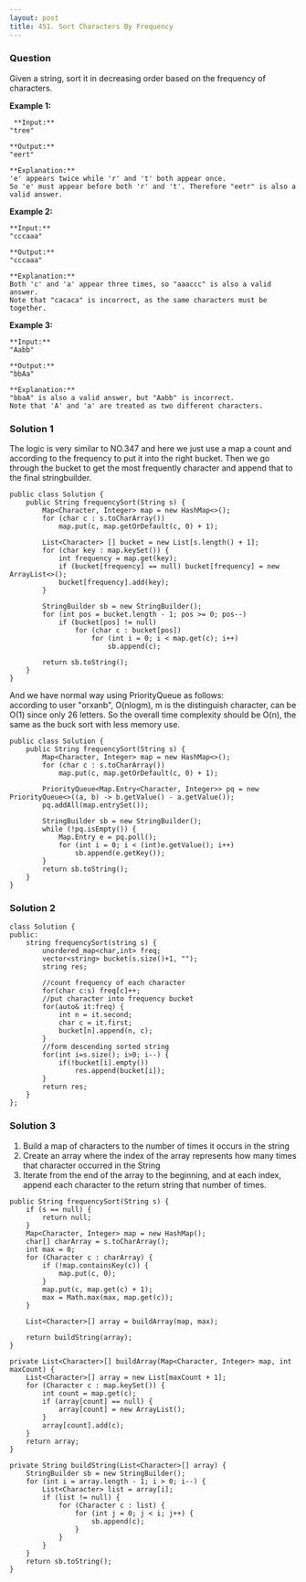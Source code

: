 ```yaml
---
layout: post
title: 451. Sort Characters By Frequency
---
```

### Question
Given a string, sort it in decreasing order based on the frequency of
characters.

 **Example 1:**

    
    
     **Input:**
    "tree"
    
    **Output:**
    "eert"
    
    **Explanation:**
    'e' appears twice while 'r' and 't' both appear once.
    So 'e' must appear before both 'r' and 't'. Therefore "eetr" is also a valid answer.
    

**Example 2:**

    
    
    **Input:**
    "cccaaa"
    
    **Output:**
    "cccaaa"
    
    **Explanation:**
    Both 'c' and 'a' appear three times, so "aaaccc" is also a valid answer.
    Note that "cacaca" is incorrect, as the same characters must be together.
    

**Example 3:**

    
    
    **Input:**
    "Aabb"
    
    **Output:**
    "bbAa"
    
    **Explanation:**
    "bbaA" is also a valid answer, but "Aabb" is incorrect.
    Note that 'A' and 'a' are treated as two different characters.
    

### Solution 1
The logic is very similar to NO.347 and here we just use a map a count and
according to the frequency to put it into the right bucket. Then we go through
the bucket to get the most frequently character and append that to the final
stringbuilder.

    
    
    public class Solution {
        public String frequencySort(String s) {
            Map<Character, Integer> map = new HashMap<>();
            for (char c : s.toCharArray()) 
                map.put(c, map.getOrDefault(c, 0) + 1);
    						
            List<Character> [] bucket = new List[s.length() + 1];
            for (char key : map.keySet()) {
                int frequency = map.get(key);
                if (bucket[frequency] == null) bucket[frequency] = new ArrayList<>();
                bucket[frequency].add(key);
            }
    				
            StringBuilder sb = new StringBuilder();
            for (int pos = bucket.length - 1; pos >= 0; pos--)
                if (bucket[pos] != null)
                    for (char c : bucket[pos])
                        for (int i = 0; i < map.get(c); i++)
                            sb.append(c);
    
            return sb.toString();
        }
    }
    
    

And we have normal way using PriorityQueue as follows:  
according to user "orxanb", O(nlogm), m is the distinguish character, can be
O(1) since only 26 letters. So the overall time complexity should be O(n), the
same as the buck sort with less memory use.

    
    
    public class Solution {
        public String frequencySort(String s) {
            Map<Character, Integer> map = new HashMap<>();
            for (char c : s.toCharArray())
                map.put(c, map.getOrDefault(c, 0) + 1);
    						
            PriorityQueue<Map.Entry<Character, Integer>> pq = new PriorityQueue<>((a, b) -> b.getValue() - a.getValue());
            pq.addAll(map.entrySet());
    				
            StringBuilder sb = new StringBuilder();
            while (!pq.isEmpty()) {
                Map.Entry e = pq.poll();
                for (int i = 0; i < (int)e.getValue(); i++) 
                    sb.append(e.getKey());
            }
            return sb.toString();
        }
    }
    


### Solution 2
    
    
    class Solution {
    public:
        string frequencySort(string s) {
            unordered_map<char,int> freq;
            vector<string> bucket(s.size()+1, "");
            string res;
            
            //count frequency of each character
            for(char c:s) freq[c]++;
            //put character into frequency bucket
            for(auto& it:freq) {
                int n = it.second;
                char c = it.first;
                bucket[n].append(n, c);
            }
            //form descending sorted string
            for(int i=s.size(); i>0; i--) {
                if(!bucket[i].empty())
                    res.append(bucket[i]);
            }
            return res;
        }
    };
    


### Solution 3
  1. Build a map of characters to the number of times it occurs in the string
  2. Create an array where the index of the array represents how many times that character occurred in the String
  3. Iterate from the end of the array to the beginning, and at each index, append each character to the return string that number of times.

    
    
    public String frequencySort(String s) {
        if (s == null) {
            return null;
        }
        Map<Character, Integer> map = new HashMap();
        char[] charArray = s.toCharArray();
        int max = 0;
        for (Character c : charArray) {
            if (!map.containsKey(c)) {
                map.put(c, 0);
            }
            map.put(c, map.get(c) + 1);
            max = Math.max(max, map.get(c));
        }
    
        List<Character>[] array = buildArray(map, max);
    
        return buildString(array);
    }
    
    private List<Character>[] buildArray(Map<Character, Integer> map, int maxCount) {
        List<Character>[] array = new List[maxCount + 1];
        for (Character c : map.keySet()) {
            int count = map.get(c);
            if (array[count] == null) {
                array[count] = new ArrayList();
            }
            array[count].add(c);
        }
        return array;
    }
    
    private String buildString(List<Character>[] array) {
        StringBuilder sb = new StringBuilder();
        for (int i = array.length - 1; i > 0; i--) {
            List<Character> list = array[i];
            if (list != null) {
                for (Character c : list) {
                    for (int j = 0; j < i; j++) {
                        sb.append(c);
                    }
                }
            }
        }
        return sb.toString();
    }
    



